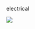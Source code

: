 electrical

<img src="https://github.com/niki9011/web-framework/blob/main/electrical_drive/media/screen_web/Screenshot%20from%202023-08-08%2022-06-33.png">

